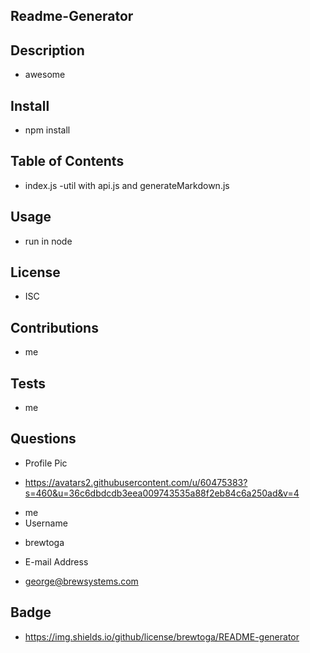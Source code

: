 
## Readme-Generator
## Description
* awesome
## Install
* npm install
## Table of Contents
* index.js -util with api.js and generateMarkdown.js
## Usage
* run in node
## License
* ISC
## Contributions
* me
## Tests
* me
## Questions
* Profile Pic
- https://avatars2.githubusercontent.com/u/60475383?s=460&u=36c6dbdcdb3eea009743535a88f2eb84c6a250ad&v=4
* me
* Username
- brewtoga
* E-mail Address
- george@brewsystems.com
## Badge
* 
    https://img.shields.io/github/license/brewtoga/README-generator